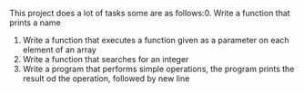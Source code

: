 This project does a lot of tasks some are as follows:0. Write a function that prints a name
1. Write a function that executes a function given as a parameter on each element of an array
2. Write a function that searches for an integer
3. Write a program that performs simple operations, the program prints the result od the operation, followed by new line
